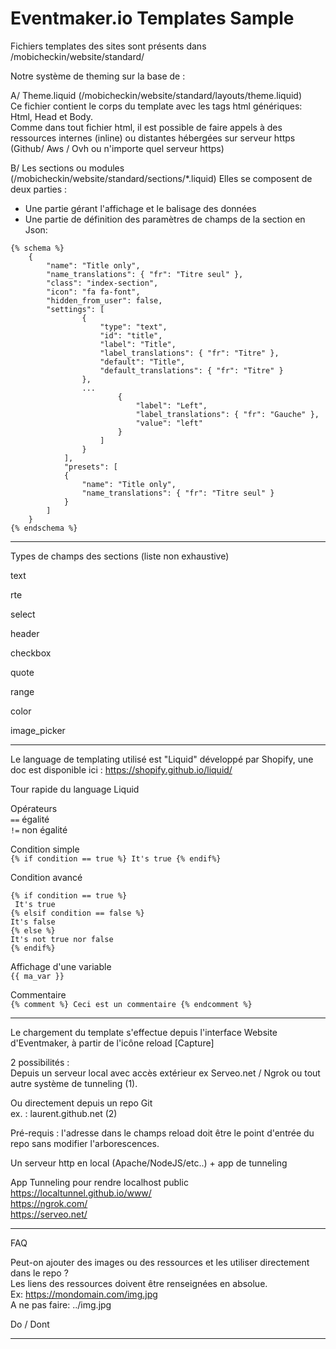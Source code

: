 # Eventmaker.io Templates Sample   
  
Fichiers templates des sites sont présents dans /mobicheckin/website/standard/  
  
Notre système de theming sur la base de :  
  

A/ Theme.liquid  (/mobicheckin/website/standard/layouts/theme.liquid)  
Ce fichier contient le corps du template avec les tags html génériques: Html, Head et Body.  
Comme dans tout fichier html, il est possible de faire appels à des ressources internes (inline) ou distantes hébergées sur serveur https (Github/ Aws / Ovh ou n'importe quel serveur https)  

B/ Les sections ou modules  (/mobicheckin/website/standard/sections/*.liquid) 
Elles se composent de deux parties :  

- Une partie gérant l'affichage et le balisage des données  
- Une partie de définition des paramètres de champs de la section en Json:  

```
{% schema %}
    {
        "name": "Title only",
        "name_translations": { "fr": "Titre seul" },
        "class": "index-section",
        "icon": "fa fa-font",
        "hidden_from_user": false,
        "settings": [
                {
                    "type": "text",
                    "id": "title",
                    "label": "Title",
                    "label_translations": { "fr": "Titre" },
                    "default": "Title",
                    "default_translations": { "fr": "Titre" }
                },
                ...
                        {
                            "label": "Left",
                            "label_translations": { "fr": "Gauche" },
                            "value": "left"
                        }
                    ]
                }
            ],
            "presets": [
            {
                "name": "Title only",
                "name_translations": { "fr": "Titre seul" }
            }
        ]
    }
{% endschema %}
```

----------------------------------------------------  
  
  
Types de champs des sections (liste non exhaustive)   
  
text  

rte  
    
select  
  
header  
   
checkbox    
  
quote  

range  

color  
  
image_picker  
  
  
  
----------------------------------------------------    
    
    
Le language de templating utilisé est "Liquid" développé par Shopify, 
une doc est disponible ici : https://shopify.github.io/liquid/

Tour rapide du language Liquid   

Opérateurs  
`==` égalité  
`!=` non égalité  

Condition simple  
`{% if condition == true %} It's true {% endif%}`  

Condition avancé  

```
{% if condition == true %}  
 It's true 
{% elsif condition == false %}  
It's false  
{% else %}  
It's not true nor false  
{% endif%}
```

Affichage d'une variable  
`{{ ma_var }}`  

Commentaire  
`{% comment %} Ceci est un commentaire {% endcomment %}`  
  

    
----------------------------------------------------   
   
    
Le chargement du template s'effectue depuis l'interface Website d'Eventmaker, à partir de l'icône reload [Capture]
  
2 possibilités :  
Depuis un serveur local avec accès extérieur ex Serveo.net / Ngrok ou tout autre système de tunneling (1).
  
Ou directement depuis un repo Git  
ex. : laurent.github.net (2)  
  
Pré-requis : l'adresse dans le champs reload doit être le point d'entrée du repo sans modifier l'arborescences.
  
Un serveur http en local (Apache/NodeJS/etc..) + app de tunneling
  
App Tunneling pour rendre localhost public 
https://localtunnel.github.io/www/  
https://ngrok.com/  
https://serveo.net/  
  
----------------------------------------------------
  
  
FAQ  
  
Peut-on ajouter des images ou des ressources et les utiliser directement dans le repo ?  
Les liens des ressources doivent être renseignées en absolue.  
Ex: https://mondomain.com/img.jpg  
A ne pas faire: ../img.jpg  
   
Do / Dont  

----------------------------------------------------   
  

  